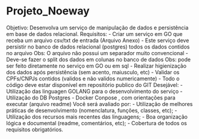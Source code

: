 # Projeto_Noeway
Objetivo: Desenvolva um serviço de manipulação de dados e persistência em base de dados relacional.   Requisitos: - Criar um serviço em GO que receba um arquivo csv/txt de entrada (Arquivo Anexo) - Este serviço deve persistir no banco de dados relacional (postgres) todos os dados contidos no arquivo   Obs: O arquivo não possui um separador muito convencional   - Deve-se fazer o split dos dados em colunas no banco de dados  Obs: pode ser feito diretamente no serviço em GO ou em sql   - Realizar higienização dos dados após persistência (sem acento, maiusculo, etc) - Validar os CPFs/CNPJs contidos (validos e não validos numericamente) - Todo o código deve estar disponível em repositório publico do GIT   Desejável: - Utilização das linguagen GOLANG para o desenvolvimento do serviço - Utilização do DB Postgres - Docker Conpose , com orientações para executar (arquivo readme)   Você será avaliado por: - Utilização de melhores práticas de desenvolvimento (nomenclatura, funções, classes, etc); - Utilização dos recursos mais recentes das linguagens; - Boa organização lógica e documental (readme, comentários, etc); - Cobertura de todos os requisitos obrigatórios.
